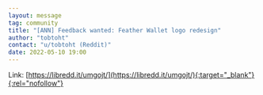 ```yaml
---
layout: message
tag: community
title: "[ANN] Feedback wanted: Feather Wallet logo redesign"
author: "tobtoht"	
contact: "u/tobtoht (Reddit)"
date: 2022-05-10 19:00
---
```


Link: [https://libredd.it/umgojt/](https://libredd.it/umgojt/){:target="_blank"}{:rel="nofollow"}
